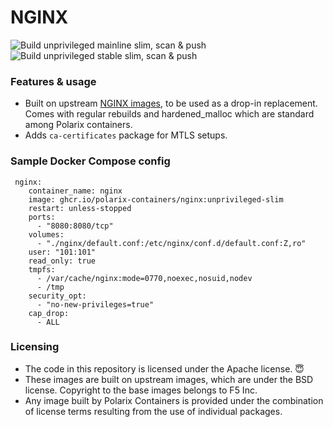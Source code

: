 # NGINX

![Build unprivileged mainline slim, scan & push](https://github.com/Polarix-Containers/nginx/actions/workflows/build-unprivileged-mainline-slim.yml/badge.svg)
![Build unprivileged stable slim, scan & push](https://github.com/Polarix-Containers/nginx/actions/workflows/build-unprivileged-stable-slim.yml/badge.svg)

### Features & usage
- Built on upstream [NGINX images](https://github.com/nginxinc/docker-nginx), to be used as a drop-in replacement. Comes with regular rebuilds and hardened_malloc which are standard among Polarix containers.
- Adds `ca-certificates` package for MTLS setups.

### Sample Docker Compose config

```
 nginx:
    container_name: nginx
    image: ghcr.io/polarix-containers/nginx:unprivileged-slim
    restart: unless-stopped
    ports:
      - "8080:8080/tcp"
    volumes:
      - "./nginx/default.conf:/etc/nginx/conf.d/default.conf:Z,ro"
    user: "101:101"
    read_only: true
    tmpfs:
      - /var/cache/nginx:mode=0770,noexec,nosuid,nodev
      - /tmp
    security_opt:
      - "no-new-privileges=true"
    cap_drop:
      - ALL
```

### Licensing
- The code in this repository is licensed under the Apache license. 😇
- These images are built on upstream images, which are under the BSD license. Copyright to the base images belongs to F5 Inc.
- Any image built by Polarix Containers is provided under the combination of license terms resulting from the use of individual packages.
